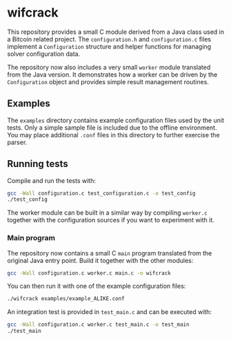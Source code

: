 # wifcrack

This repository provides a small C module derived from a Java class used in a Bitcoin related project. The `configuration.h` and `configuration.c` files implement a `Configuration` structure and helper functions for managing solver configuration data.

The repository now also includes a very small `worker` module translated from the Java version.  It demonstrates how a worker can be driven by the `Configuration` object and provides simple result management routines.


## Examples

The `examples` directory contains example configuration files used by the unit
tests. Only a simple sample file is included due to the offline environment.
You may place additional `.conf` files in this directory to further exercise the
parser.

## Running tests

Compile and run the tests with:


```sh
gcc -Wall configuration.c test_configuration.c -o test_config
./test_config
```

The worker module can be built in a similar way by compiling `worker.c` together
with the configuration sources if you want to experiment with it.

### Main program

The repository now contains a small C `main` program translated from the
original Java entry point.  Build it together with the other modules:

```sh
gcc -Wall configuration.c worker.c main.c -o wifcrack
```

You can then run it with one of the example configuration files:

```sh
./wifcrack examples/example_ALIKE.conf
```

An integration test is provided in `test_main.c` and can be executed with:

```sh
gcc -Wall configuration.c worker.c test_main.c -o test_main
./test_main
```
